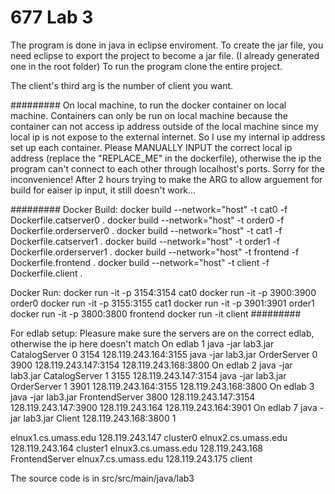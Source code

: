 # 677 Lab 3

The program is done in java in eclipse enviroment. To create the jar file, you need eclipse to export the project to become a jar file. (I already generated one in the root folder)
To run the program clone the entire project.

The client's third arg is the number of client you want.

#########
On local machine, to run the docker container on local machine. Containers can only be run on local machine because the container can not access ip address outside of the local machine since my local ip is not expose to the external internet. So I use my internal ip address set up each container. Please MANUALLY INPUT the correct local ip address (replace the "REPLACE_ME" in the dockerfile), otherwise the ip the program can't connect to each other through localhost's ports. Sorry for the inconvenience! After 2 hours trying to make the ARG to allow arguement for build for eaiser ip input, it still doesn't work...

#########
Docker Build:
	docker build --network="host" -t cat0 -f Dockerfile.catserver0 .
	docker build --network="host" -t order0 -f Dockerfile.orderserver0 .
	docker build --network="host" -t cat1 -f Dockerfile.catserver1 .
	docker build --network="host" -t order1 -f Dockerfile.orderserver1 .
	docker build --network="host" -t frontend -f Dockerfile.frontend .
	docker build --network="host" -t client -f Dockerfile.client .


Docker Run:
	docker run -it -p 3154:3154 cat0
	docker run -it -p 3900:3900 order0
	docker run -it -p 3155:3155 cat1
	docker run -it -p 3901:3901 order1
	docker run -it -p 3800:3800 frontend
	docker run -it client
#########

For edlab setup:
Pleasure make sure the servers are on the correct edlab, otherwise the ip here doesn't match
On edlab 1
java -jar lab3.jar CatalogServer 0 3154 128.119.243.164:3155
java -jar lab3.jar OrderServer 0 3900 128.119.243.147:3154 128.119.243.168:3800
On edlab 2
java -jar lab3.jar CatalogServer 1 3155 128.119.243.147:3154
java -jar lab3.jar OrderServer 1 3901 128.119.243.164:3155 128.119.243.168:3800
On edlab 3
java -jar lab3.jar FrontendServer 3800 128.119.243.147:3154 128.119.243.147:3900 128.119.243.164 128.119.243.164:3901
On edlab 7
java -jar lab3.jar Client 128.119.243.168:3800 1

elnux1.cs.umass.edu 128.119.243.147 cluster0
elnux2.cs.umass.edu 128.119.243.164 cluster1
elnux3.cs.umass.edu 128.119.243.168 FrontendServer
elnux7.cs.umass.edu 128.119.243.175 client

The source code is in src/src/main/java/lab3
